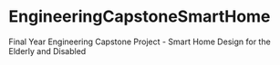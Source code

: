 # EngineeringCapstoneSmartHome
Final Year Engineering Capstone Project - Smart Home Design for the Elderly and Disabled
